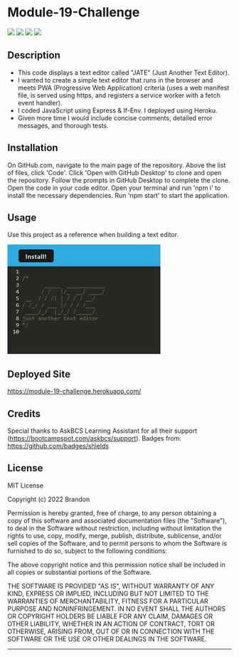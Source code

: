 # Module-19-Challenge

![](https://img.shields.io/badge/Created%20by-Brandon%20Krussow-blue?style=for-the-badge) 
![](https://img.shields.io/badge/npm%20package-express-orange?style=flat-square&logo=npm) ![](https://img.shields.io/badge/npm%20package-ifenv-green?style=flat-square&logo=npm) ![](https://img.shields.io/badge/License-MIT-yellow?style=flat-square) 

## Description

- This code displays a text editor called "JATE" (Just Another Text Editor).
- I wanted to create a simple text editor that runs in the browser and meets PWA (Progressive Web Application) criteria (uses a web manifest file, is served using https, and registers a service worker with a fetch event handler). 
- I coded JavaScript using Express & If-Env. I deployed using Heroku. 
- Given more time I would include concise comments, detailed error messages, and thorough tests.

## Installation

On GitHub.com, navigate to the main page of the repository. Above the list of files, click 'Code'. Click 'Open with GitHub Desktop' to clone and open the repository. Follow the prompts in GitHub Desktop to complete the clone. Open the code in your code editor. Open your terminal and run 'npm i' to install the necessary dependencies. Run 'npm start' to start the application. 

## Usage

Use this project as a reference when building a text editor.

![image](/assets/Screenshot%202023-03-29%20154723.jpg)

## Deployed Site

https://module-19-challenge.herokuapp.com/ 

## Credits

Special thanks to AskBCS Learning Assistant for all their support (https://bootcampspot.com/askbcs/support). Badges from: https://github.com/badges/shields 

## License

MIT License

Copyright (c) 2022 Brandon

Permission is hereby granted, free of charge, to any person obtaining a copy
of this software and associated documentation files (the "Software"), to deal
in the Software without restriction, including without limitation the rights
to use, copy, modify, merge, publish, distribute, sublicense, and/or sell
copies of the Software, and to permit persons to whom the Software is
furnished to do so, subject to the following conditions:

The above copyright notice and this permission notice shall be included in all
copies or substantial portions of the Software.

THE SOFTWARE IS PROVIDED "AS IS", WITHOUT WARRANTY OF ANY KIND, EXPRESS OR
IMPLIED, INCLUDING BUT NOT LIMITED TO THE WARRANTIES OF MERCHANTABILITY,
FITNESS FOR A PARTICULAR PURPOSE AND NONINFRINGEMENT. IN NO EVENT SHALL THE
AUTHORS OR COPYRIGHT HOLDERS BE LIABLE FOR ANY CLAIM, DAMAGES OR OTHER
LIABILITY, WHETHER IN AN ACTION OF CONTRACT, TORT OR OTHERWISE, ARISING FROM,
OUT OF OR IN CONNECTION WITH THE SOFTWARE OR THE USE OR OTHER DEALINGS IN THE
SOFTWARE.

---
